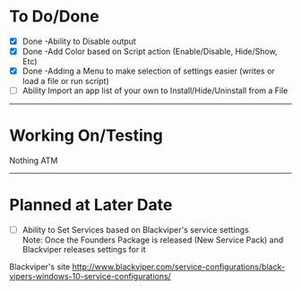 # To Do/Done
- [X] Done -Ability to Disable output 
- [X] Done -Add Color based on Script action (Enable/Disable, Hide/Show, Etc)
- [X] Done -Adding a Menu to make selection of settings easier (writes or load a file or run script) 
- [ ] Ability Import an app list of your own to Install/Hide/Uninstall from a File

-------------------------------------------------------------------------------------------------------------

# Working On/Testing

Nothing ATM

-------------------------------------------------------------------------------------------------------------

# Planned at Later Date
- [ ] Ability to Set Services based on Blackviper's service settings <br>
 Note: Once the Founders Package is released (New Service Pack) and Blackviper releases settings for it

Blackviper's site
http://www.blackviper.com/service-configurations/black-vipers-windows-10-service-configurations/
